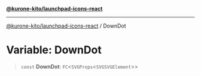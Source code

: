 [**@kurone-kito/launchpad-icons-react**](../README.md)

***

[@kurone-kito/launchpad-icons-react](../globals.md) / DownDot

# Variable: DownDot

> `const` **DownDot**: `FC`\<`SVGProps`\<`SVGSVGElement`\>\>
